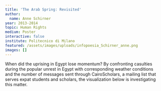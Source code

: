 ```yaml
---
title: 'The Arab Spring: Revisited'
author:
  name: Anne Schirner
year: 2013-2014
topic: Human Rights
medium: Poster
interactive: false
institute: Politecnico di Milano
featured: /assets/images/uploads/infopoesia_Schirner_anne.png
images: []
---
```

When did the uprising in Egypt lose momentum? By confronting casulties during the popular unrest in Egypt with corresponding weather conditions and the number of messages sent through CairoScholars, a mailing list that serves expat students and scholars, the visualization below is investigating this matter.
